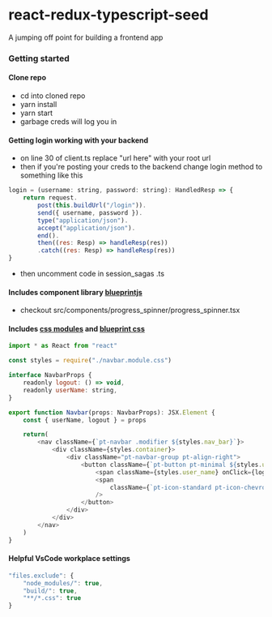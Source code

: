 # react-redux-typescript-seed
A jumping off point for building a frontend app

### Getting started

#### Clone repo
- cd into cloned repo
- yarn install
- yarn start
- garbage creds will log you in

#### Getting login working with your backend
- on line 30 of client.ts replace "url here" with your root url
- then if you're posting your creds to the backend change login method to something like this
```js
login = (username: string, password: string): HandledResp => {
    return request.
        post(this.buildUrl("/login")).
        send({ username, password }).
        type("application/json").
        accept("application/json").
        end().
        then((res: Resp) => handleResp(res))
        .catch((res: Resp) => handleResp(res))
}
```
- then uncomment code in session_sagas .ts

#### Includes component library [blueprintjs](http://blueprintjs.com//docs/)
- checkout src/components/progress_spinner/progress_spinner.tsx

#### Includes [css modules](https://github.com/gajus/react-css-modules/blob/master/README.md#css-modules) and [blueprint css](http://blueprintjs.com//docs/#core/components/navbar.css-api)

```js
import * as React from "react"

const styles = require("./navbar.module.css")

interface NavbarProps {
    readonly logout: () => void,
    readonly userName: string,
}

export function Navbar(props: NavbarProps): JSX.Element {
    const { userName, logout } = props

    return(
        <nav className={`pt-navbar .modifier ${styles.nav_bar}`}>
            <div className={styles.container}>
                <div className="pt-navbar-group pt-align-right">
                    <button className={`pt-button pt-minimal ${styles.user_menu}`}>
                        <span className={styles.user_name} onClick={logout}>{userName}</span>
                        <span
                            className={`pt-icon-standard pt-icon-chevron-down ${styles.user_menu_chevron}`}
                        />
                    </button>
                </div>
            </div>
        </nav>
    )
}
```

#### Helpful VsCode workplace settings
```js
"files.exclude": {
    "node_modules/": true,
    "build/": true,
    "**/*.css": true
}
```